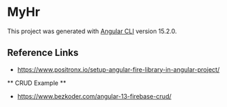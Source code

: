 # MyHr

This project was generated with [Angular CLI](https://github.com/angular/angular-cli) version 15.2.0.

## Reference Links

* https://www.positronx.io/setup-angular-fire-library-in-angular-project/ 

** CRUD Example **
* https://www.bezkoder.com/angular-13-firebase-crud/ 
